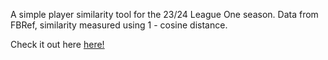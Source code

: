 A simple player similarity tool for the 23/24 League One season. 
Data from FBRef, similarity measured using 1 - cosine distance.

Check it out here [here!](https://playerrecommender-jujy9ecuc2gyhum9onhqzj.streamlit.app/)
